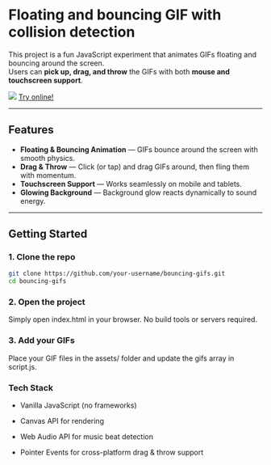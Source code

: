 # Floating and bouncing GIF with collision detection

This project is a fun JavaScript experiment that animates GIFs floating and bouncing around the screen.   
Users can **pick up, drag, and throw** the GIFs with both **mouse and touchscreen support**.

![](https://hyndzia.xyz/demo.webp)
[Try online!](https://hyndzia.xyz/bouncySuwako.html)

---

## Features
- **Floating & Bouncing Animation** — GIFs bounce around the screen with smooth physics.
- **Drag & Throw** — Click (or tap) and drag GIFs around, then fling them with momentum.
- **Touchscreen Support** — Works seamlessly on mobile and tablets.
- **Glowing Background** — Background glow reacts dynamically to sound energy.

---

## Getting Started

### 1. Clone the repo
```bash
git clone https://github.com/your-username/bouncing-gifs.git
cd bouncing-gifs
```

### 2. Open the project
Simply open index.html in your browser.
No build tools or servers required.


### 3. Add your GIFs
Place your GIF files in the assets/ folder and update the gifs array in script.js.


### Tech Stack
* Vanilla JavaScript (no frameworks)

* Canvas API for rendering

* Web Audio API for music beat detection

* Pointer Events for cross-platform drag & throw support
